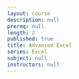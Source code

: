 ```yaml
---
layout: course
description: null
prereq: null
length: 2
published: true
title: Advanced Excel
series: Excel
subject: null
instructors: null
---
```


